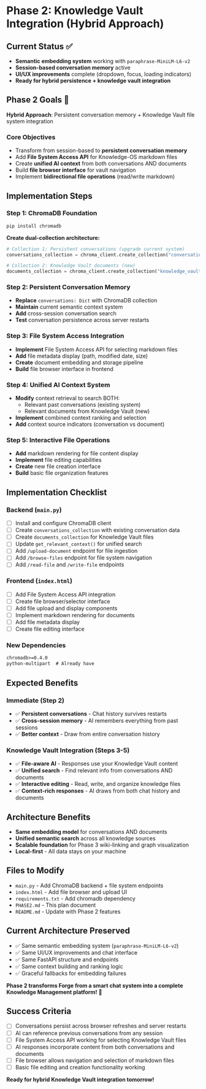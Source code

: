 # Phase 2: Knowledge Vault Integration (Hybrid Approach)

## Current Status ✅
- **Semantic embedding system** working with `paraphrase-MiniLM-L6-v2`
- **Session-based conversation memory** active
- **UI/UX improvements** complete (dropdown, focus, loading indicators)
- **Ready for hybrid persistence + knowledge vault integration**

## Phase 2 Goals 🎯
**Hybrid Approach**: Persistent conversation memory + Knowledge Vault file system integration

### Core Objectives
- Transform from session-based to **persistent conversation memory**
- Add **File System Access API** for Knowledge-OS markdown files
- Create **unified AI context** from both conversations AND documents
- Build **file browser interface** for vault navigation
- Implement **bidirectional file operations** (read/write markdown)

## Implementation Steps

### Step 1: ChromaDB Foundation
```bash
pip install chromadb
```

**Create dual-collection architecture:**
```python
# Collection 1: Persistent conversations (upgrade current system)
conversations_collection = chroma_client.create_collection("conversations")

# Collection 2: Knowledge Vault documents (new)
documents_collection = chroma_client.create_collection("knowledge_vault")
```

### Step 2: Persistent Conversation Memory
- **Replace** `conversations: Dict` with ChromaDB collection
- **Maintain** current semantic context system
- **Add** cross-session conversation search
- **Test** conversation persistence across server restarts

### Step 3: File System Access Integration
- **Implement** File System Access API for selecting markdown files
- **Add** file metadata display (path, modified date, size)
- **Create** document embedding and storage pipeline
- **Build** file browser interface in frontend

### Step 4: Unified AI Context System
- **Modify** context retrieval to search BOTH:
  - Relevant past conversations (existing system)
  - Relevant documents from Knowledge Vault (new)
- **Implement** combined context ranking and selection
- **Add** context source indicators (conversation vs document)

### Step 5: Interactive File Operations
- **Add** markdown rendering for file content display
- **Implement** file editing capabilities
- **Create** new file creation interface
- **Build** basic file organization features

## Implementation Checklist

### Backend (`main.py`)
- [ ] Install and configure ChromaDB client
- [ ] Create `conversations_collection` with existing conversation data
- [ ] Create `documents_collection` for Knowledge Vault files
- [ ] Update `get_relevant_context()` for unified search
- [ ] Add `/upload-document` endpoint for file ingestion
- [ ] Add `/browse-files` endpoint for file system navigation
- [ ] Add `/read-file` and `/write-file` endpoints

### Frontend (`index.html`)
- [ ] Add File System Access API integration
- [ ] Create file browser/selector interface
- [ ] Add file upload and display components
- [ ] Implement markdown rendering for documents
- [ ] Add file metadata display
- [ ] Create file editing interface

### New Dependencies
```txt
chromadb>=0.4.0
python-multipart  # Already have
```

## Expected Benefits

### Immediate (Step 2)
- ✅ **Persistent conversations** - Chat history survives restarts
- ✅ **Cross-session memory** - AI remembers everything from past sessions
- ✅ **Better context** - Draw from entire conversation history

### Knowledge Vault Integration (Steps 3-5)
- ✅ **File-aware AI** - Responses use your Knowledge Vault content
- ✅ **Unified search** - Find relevant info from conversations AND documents
- ✅ **Interactive editing** - Read, write, and organize knowledge files
- ✅ **Context-rich responses** - AI draws from both chat history and documents

## Architecture Benefits
- **Same embedding model** for conversations AND documents
- **Unified semantic search** across all knowledge sources  
- **Scalable foundation** for Phase 3 wiki-linking and graph visualization
- **Local-first** - All data stays on your machine

## Files to Modify
- `main.py` - Add ChromaDB backend + file system endpoints
- `index.html` - Add file browser and upload UI
- `requirements.txt` - Add chromadb dependency
- `PHASE2.md` - This plan document
- `README.md` - Update with Phase 2 features

## Current Architecture Preserved
- ✅ Same semantic embedding system (`paraphrase-MiniLM-L6-v2`)
- ✅ Same UI/UX improvements and chat interface
- ✅ Same FastAPI structure and endpoints
- ✅ Same context building and ranking logic
- ✅ Graceful fallbacks for embedding failures

**Phase 2 transforms Forge from a smart chat system into a complete Knowledge Management platform!** 🚀

## Success Criteria
- [ ] Conversations persist across browser refreshes and server restarts
- [ ] AI can reference previous conversations from any session
- [ ] File System Access API working for selecting Knowledge Vault files
- [ ] AI responses incorporate content from both conversations and documents
- [ ] File browser allows navigation and selection of markdown files
- [ ] Basic file editing and creation functionality working

**Ready for hybrid Knowledge Vault integration tomorrow!**